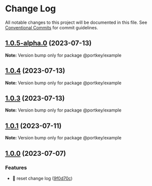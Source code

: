 # Change Log

All notable changes to this project will be documented in this file.
See [Conventional Commits](https://conventionalcommits.org) for commit guidelines.

## [1.0.5-alpha.0](https://github.com/Portkey-Wallet/portkey-web/compare/v1.0.4...v1.0.5-alpha.0) (2023-07-13)

**Note:** Version bump only for package @portkey/example

## [1.0.4](https://github.com/Portkey-Wallet/portkey-web/compare/v1.0.3...v1.0.4) (2023-07-13)

**Note:** Version bump only for package @portkey/example

## [1.0.3](https://github.com/Portkey-Wallet/portkey-web/compare/v1.0.1...v1.0.3) (2023-07-13)

**Note:** Version bump only for package @portkey/example

## [1.0.1](https://github.com/Portkey-Wallet/portkey-web/compare/v1.0.0...v1.0.1) (2023-07-11)

**Note:** Version bump only for package @portkey/example

## [1.0.0](https://github.com/Portkey-Wallet/portkey-web/compare/v1.0.0-alpha.8...v1.0.0) (2023-07-07)

### Features

- 🎸 reset change log ([9f0d70c](https://github.com/Portkey-Wallet/portkey-web/commit/9f0d70c297198c8c516178235e59614f40544003))
